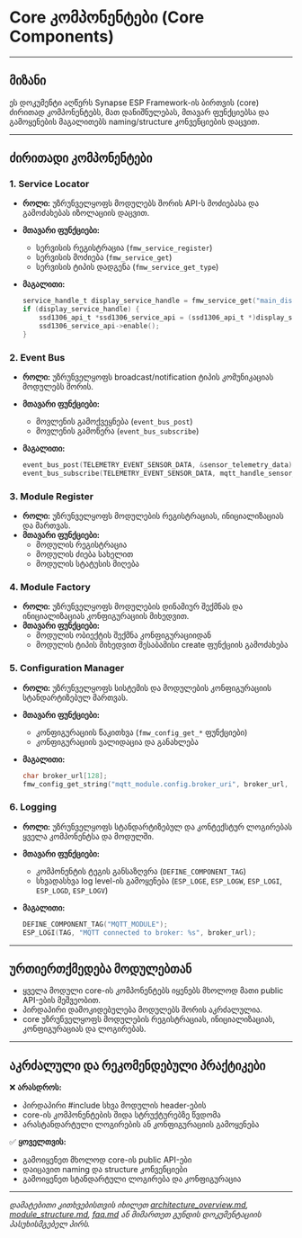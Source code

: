# Core კომპონენტები (Core Components)

---

## მიზანი

ეს დოკუმენტი აღწერს Synapse ESP Framework-ის ბირთვის (core) ძირითად კომპონენტებს, მათ დანიშნულებას, მთავარ ფუნქციებსა და გამოყენების მაგალითებს naming/structure კონვენციების დაცვით.

---

## ძირითადი კომპონენტები

### 1. Service Locator

- **როლი:** უზრუნველყოფს მოდულებს შორის API-ს მოძიებასა და გამოძახებას იზოლაციის დაცვით.
- **მთავარი ფუნქციები:**
  - სერვისის რეგისტრაცია (`fmw_service_register`)
  - სერვისის მოძიება (`fmw_service_get`)
  - სერვისის ტიპის დადგენა (`fmw_service_get_type`)
- **მაგალითი:**

  ```c
  service_handle_t display_service_handle = fmw_service_get("main_display");
  if (display_service_handle) {
      ssd1306_api_t *ssd1306_service_api = (ssd1306_api_t *)display_service_handle;
      ssd1306_service_api->enable();
  }
  ```

### 2. Event Bus

- **როლი:** უზრუნველყოფს broadcast/notification ტიპის კომუნიკაციას მოდულებს შორის.
- **მთავარი ფუნქციები:**
  - მოვლენის გამოქვეყნება (`event_bus_post`)
  - მოვლენის გამოწერა (`event_bus_subscribe`)
- **მაგალითი:**

  ```c
  event_bus_post(TELEMETRY_EVENT_SENSOR_DATA, &sensor_telemetry_data);
  event_bus_subscribe(TELEMETRY_EVENT_SENSOR_DATA, mqtt_handle_sensor_data);
  ```

### 3. Module Register

- **როლი:** უზრუნველყოფს მოდულების რეგისტრაციას, ინიციალიზაციას და მართვას.
- **მთავარი ფუნქციები:**
  - მოდულის რეგისტრაცია
  - მოდულის ძიება სახელით
  - მოდულის სტატუსის მიღება

### 4. Module Factory

- **როლი:** უზრუნველყოფს მოდულების დინამიურ შექმნას და ინიციალიზაციას კონფიგურაციის მიხედვით.
- **მთავარი ფუნქციები:**
  - მოდულის ობიექტის შექმნა კონფიგურაციიდან
  - მოდულის ტიპის მიხედვით შესაბამისი create ფუნქციის გამოძახება

### 5. Configuration Manager

- **როლი:** უზრუნველყოფს სისტემის და მოდულების კონფიგურაციის სტანდარტიზებულ მართვას.
- **მთავარი ფუნქციები:**
  - კონფიგურაციის წაკითხვა (`fmw_config_get_*` ფუნქციები)
  - კონფიგურაციის ვალიდაცია და განახლება
- **მაგალითი:**

  ```c
  char broker_url[128];
  fmw_config_get_string("mqtt_module.config.broker_uri", broker_url, sizeof(broker_url));
  ```

### 6. Logging

- **როლი:** უზრუნველყოფს სტანდარტიზებულ და კონტექსტურ ლოგირებას ყველა კომპონენტსა და მოდულში.
- **მთავარი ფუნქციები:**
  - კომპონენტის ტეგის განსაზღვრა (`DEFINE_COMPONENT_TAG`)
  - სხვადასხვა log level-ის გამოყენება (`ESP_LOGE`, `ESP_LOGW`, `ESP_LOGI`, `ESP_LOGD`, `ESP_LOGV`)
- **მაგალითი:**

  ```c
  DEFINE_COMPONENT_TAG("MQTT_MODULE");
  ESP_LOGI(TAG, "MQTT connected to broker: %s", broker_url);
  ```

---

## ურთიერთქმედება მოდულებთან

- ყველა მოდული core-ის კომპონენტებს იყენებს მხოლოდ მათი public API-ების მეშვეობით.
- პირდაპირი დამოკიდებულება მოდულებს შორის აკრძალულია.
- core უზრუნველყოფს მოდულების რეგისტრაციას, ინიციალიზაციას, კონფიგურაციას და ლოგირებას.

---

## აკრძალული და რეკომენდებული პრაქტიკები

❌ **არასდროს:**

- პირდაპირი #include სხვა მოდულის header-ების
- core-ის კომპონენტების შიდა სტრუქტურებზე წვდომა
- არასტანდარტული ლოგირების ან კონფიგურაციის გამოყენება

✅ **ყოველთვის:**

- გამოიყენეთ მხოლოდ core-ის public API-ები
- დაიცავით naming და structure კონვენციები
- გამოიყენეთ სტანდარტული ლოგირება და კონფიგურაცია

---

_დამატებითი კითხვებისთვის იხილეთ [architecture_overview.md](architecture_overview.md), [module_structure.md](../convention/module_structure.md), [faq.md](../structure/faq.md) ან მიმართეთ გუნდის დოკუმენტაციის პასუხისმგებელ პირს._
